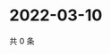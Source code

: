 # 2022-03-10

共 0 条

<!-- BEGIN WEIBO -->
<!-- 最后更新时间 Thu Mar 10 2022 13:09:05 GMT+0800 (China Standard Time) -->

<!-- END WEIBO -->
